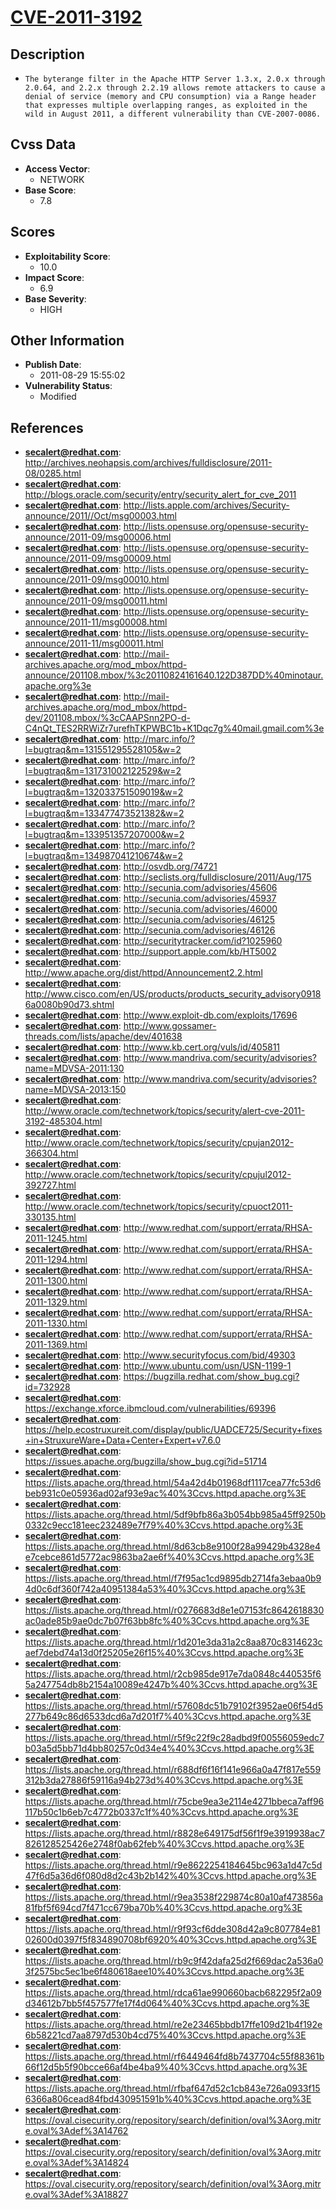 
# [CVE-2011-3192](http://archives.neohapsis.com/archives/fulldisclosure/2011-08/0285.html)

## Description

- `The byterange filter in the Apache HTTP Server 1.3.x, 2.0.x through 2.0.64, and 2.2.x through 2.2.19 allows remote attackers to cause a denial of service (memory and CPU consumption) via a Range header that expresses multiple overlapping ranges, as exploited in the wild in August 2011, a different vulnerability than CVE-2007-0086.`

## Cvss Data

- **Access Vector**:
  - NETWORK
- **Base Score**:
  - 7.8

## Scores

- **Exploitability Score**:
  - 10.0
- **Impact Score**:
  - 6.9
- **Base Severity**:
  - HIGH

## Other Information

- **Publish Date**:
  - 2011-08-29 15:55:02
- **Vulnerability Status**:
  - Modified

## References

- **secalert@redhat.com**: http://archives.neohapsis.com/archives/fulldisclosure/2011-08/0285.html
- **secalert@redhat.com**: http://blogs.oracle.com/security/entry/security_alert_for_cve_2011
- **secalert@redhat.com**: http://lists.apple.com/archives/Security-announce/2011//Oct/msg00003.html
- **secalert@redhat.com**: http://lists.opensuse.org/opensuse-security-announce/2011-09/msg00006.html
- **secalert@redhat.com**: http://lists.opensuse.org/opensuse-security-announce/2011-09/msg00009.html
- **secalert@redhat.com**: http://lists.opensuse.org/opensuse-security-announce/2011-09/msg00010.html
- **secalert@redhat.com**: http://lists.opensuse.org/opensuse-security-announce/2011-09/msg00011.html
- **secalert@redhat.com**: http://lists.opensuse.org/opensuse-security-announce/2011-11/msg00008.html
- **secalert@redhat.com**: http://lists.opensuse.org/opensuse-security-announce/2011-11/msg00011.html
- **secalert@redhat.com**: http://mail-archives.apache.org/mod_mbox/httpd-announce/201108.mbox/%3c20110824161640.122D387DD%40minotaur.apache.org%3e
- **secalert@redhat.com**: http://mail-archives.apache.org/mod_mbox/httpd-dev/201108.mbox/%3cCAAPSnn2PO-d-C4nQt_TES2RRWiZr7urefhTKPWBC1b+K1Dqc7g%40mail.gmail.com%3e
- **secalert@redhat.com**: http://marc.info/?l=bugtraq&m=131551295528105&w=2
- **secalert@redhat.com**: http://marc.info/?l=bugtraq&m=131731002122529&w=2
- **secalert@redhat.com**: http://marc.info/?l=bugtraq&m=132033751509019&w=2
- **secalert@redhat.com**: http://marc.info/?l=bugtraq&m=133477473521382&w=2
- **secalert@redhat.com**: http://marc.info/?l=bugtraq&m=133951357207000&w=2
- **secalert@redhat.com**: http://marc.info/?l=bugtraq&m=134987041210674&w=2
- **secalert@redhat.com**: http://osvdb.org/74721
- **secalert@redhat.com**: http://seclists.org/fulldisclosure/2011/Aug/175
- **secalert@redhat.com**: http://secunia.com/advisories/45606
- **secalert@redhat.com**: http://secunia.com/advisories/45937
- **secalert@redhat.com**: http://secunia.com/advisories/46000
- **secalert@redhat.com**: http://secunia.com/advisories/46125
- **secalert@redhat.com**: http://secunia.com/advisories/46126
- **secalert@redhat.com**: http://securitytracker.com/id?1025960
- **secalert@redhat.com**: http://support.apple.com/kb/HT5002
- **secalert@redhat.com**: http://www.apache.org/dist/httpd/Announcement2.2.html
- **secalert@redhat.com**: http://www.cisco.com/en/US/products/products_security_advisory09186a0080b90d73.shtml
- **secalert@redhat.com**: http://www.exploit-db.com/exploits/17696
- **secalert@redhat.com**: http://www.gossamer-threads.com/lists/apache/dev/401638
- **secalert@redhat.com**: http://www.kb.cert.org/vuls/id/405811
- **secalert@redhat.com**: http://www.mandriva.com/security/advisories?name=MDVSA-2011:130
- **secalert@redhat.com**: http://www.mandriva.com/security/advisories?name=MDVSA-2013:150
- **secalert@redhat.com**: http://www.oracle.com/technetwork/topics/security/alert-cve-2011-3192-485304.html
- **secalert@redhat.com**: http://www.oracle.com/technetwork/topics/security/cpujan2012-366304.html
- **secalert@redhat.com**: http://www.oracle.com/technetwork/topics/security/cpujul2012-392727.html
- **secalert@redhat.com**: http://www.oracle.com/technetwork/topics/security/cpuoct2011-330135.html
- **secalert@redhat.com**: http://www.redhat.com/support/errata/RHSA-2011-1245.html
- **secalert@redhat.com**: http://www.redhat.com/support/errata/RHSA-2011-1294.html
- **secalert@redhat.com**: http://www.redhat.com/support/errata/RHSA-2011-1300.html
- **secalert@redhat.com**: http://www.redhat.com/support/errata/RHSA-2011-1329.html
- **secalert@redhat.com**: http://www.redhat.com/support/errata/RHSA-2011-1330.html
- **secalert@redhat.com**: http://www.redhat.com/support/errata/RHSA-2011-1369.html
- **secalert@redhat.com**: http://www.securityfocus.com/bid/49303
- **secalert@redhat.com**: http://www.ubuntu.com/usn/USN-1199-1
- **secalert@redhat.com**: https://bugzilla.redhat.com/show_bug.cgi?id=732928
- **secalert@redhat.com**: https://exchange.xforce.ibmcloud.com/vulnerabilities/69396
- **secalert@redhat.com**: https://help.ecostruxureit.com/display/public/UADCE725/Security+fixes+in+StruxureWare+Data+Center+Expert+v7.6.0
- **secalert@redhat.com**: https://issues.apache.org/bugzilla/show_bug.cgi?id=51714
- **secalert@redhat.com**: https://lists.apache.org/thread.html/54a42d4b01968df1117cea77fc53d6beb931c0e05936ad02af93e9ac%40%3Ccvs.httpd.apache.org%3E
- **secalert@redhat.com**: https://lists.apache.org/thread.html/5df9bfb86a3b054bb985a45ff9250b0332c9ecc181eec232489e7f79%40%3Ccvs.httpd.apache.org%3E
- **secalert@redhat.com**: https://lists.apache.org/thread.html/8d63cb8e9100f28a99429b4328e4e7cebce861d5772ac9863ba2ae6f%40%3Ccvs.httpd.apache.org%3E
- **secalert@redhat.com**: https://lists.apache.org/thread.html/f7f95ac1cd9895db2714fa3ebaa0b94d0c6df360f742a40951384a53%40%3Ccvs.httpd.apache.org%3E
- **secalert@redhat.com**: https://lists.apache.org/thread.html/r0276683d8e1e07153fc8642618830ac0ade85b9ae0dc7b07f63bb8fc%40%3Ccvs.httpd.apache.org%3E
- **secalert@redhat.com**: https://lists.apache.org/thread.html/r1d201e3da31a2c8aa870c8314623caef7debd74a13d0f25205e26f15%40%3Ccvs.httpd.apache.org%3E
- **secalert@redhat.com**: https://lists.apache.org/thread.html/r2cb985de917e7da0848c440535f65a247754db8b2154a10089e4247b%40%3Ccvs.httpd.apache.org%3E
- **secalert@redhat.com**: https://lists.apache.org/thread.html/r57608dc51b79102f3952ae06f54d5277b649c86d6533dcd6a7d201f7%40%3Ccvs.httpd.apache.org%3E
- **secalert@redhat.com**: https://lists.apache.org/thread.html/r5f9c22f9c28adbd9f00556059edc7b03a5d5bb71d4bb80257c0d34e4%40%3Ccvs.httpd.apache.org%3E
- **secalert@redhat.com**: https://lists.apache.org/thread.html/r688df6f16f141e966a0a47f817e559312b3da27886f59116a94b273d%40%3Ccvs.httpd.apache.org%3E
- **secalert@redhat.com**: https://lists.apache.org/thread.html/r75cbe9ea3e2114e4271bbeca7aff96117b50c1b6eb7c4772b0337c1f%40%3Ccvs.httpd.apache.org%3E
- **secalert@redhat.com**: https://lists.apache.org/thread.html/r8828e649175df56f1f9e3919938ac7826128525426e2748f0ab62feb%40%3Ccvs.httpd.apache.org%3E
- **secalert@redhat.com**: https://lists.apache.org/thread.html/r9e8622254184645bc963a1d47c5d47f6d5a36d6f080d8d2c43b2b142%40%3Ccvs.httpd.apache.org%3E
- **secalert@redhat.com**: https://lists.apache.org/thread.html/r9ea3538f229874c80a10af473856a81fbf5f694cd7f471cc679ba70b%40%3Ccvs.httpd.apache.org%3E
- **secalert@redhat.com**: https://lists.apache.org/thread.html/r9f93cf6dde308d42a9c807784e8102600d0397f5f834890708bf6920%40%3Ccvs.httpd.apache.org%3E
- **secalert@redhat.com**: https://lists.apache.org/thread.html/rb9c9f42dafa25d2f669dac2a536a03f2575bc5ec1be6f480618aee10%40%3Ccvs.httpd.apache.org%3E
- **secalert@redhat.com**: https://lists.apache.org/thread.html/rdca61ae990660bacb682295f2a09d34612b7bb5f457577fe17f4d064%40%3Ccvs.httpd.apache.org%3E
- **secalert@redhat.com**: https://lists.apache.org/thread.html/re2e23465bbdb17ffe109d21b4f192e6b58221cd7aa8797d530b4cd75%40%3Ccvs.httpd.apache.org%3E
- **secalert@redhat.com**: https://lists.apache.org/thread.html/rf6449464fd8b7437704c55f88361b66f12d5b5f90bcce66af4be4ba9%40%3Ccvs.httpd.apache.org%3E
- **secalert@redhat.com**: https://lists.apache.org/thread.html/rfbaf647d52c1cb843e726a0933f156366a806cead84fbd430951591b%40%3Ccvs.httpd.apache.org%3E
- **secalert@redhat.com**: https://oval.cisecurity.org/repository/search/definition/oval%3Aorg.mitre.oval%3Adef%3A14762
- **secalert@redhat.com**: https://oval.cisecurity.org/repository/search/definition/oval%3Aorg.mitre.oval%3Adef%3A14824
- **secalert@redhat.com**: https://oval.cisecurity.org/repository/search/definition/oval%3Aorg.mitre.oval%3Adef%3A18827
